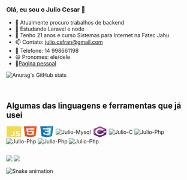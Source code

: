 ### Olá, eu sou o Julio Cesar 👋

- 🔭 Atualmente procuro trabalhos de backend
- 🌱 Estudando Laravel e node
- 💬 Tenho 21 anos e curso Sistemas para Internet na Fatec Jahu
- 📫 Contato: julio.csfran@gmail.com
-  📱 Telefone: 14 998661198
- 😄 Pronomes: ele/dele
- 🔗<a href="http://201.55.33.89/si/2020/0200832011014/index.html" target="_blank">Pagina pessoal</a>

![Anurag's GitHub stats](https://github-readme-stats.vercel.app/api?username=jcsfran&show_icons=true&show_icons=true&count_private=true&theme=dark&locale=pt-BR)

<div style="display: inline_block"><br>
  <h2>Algumas das linguagens e ferramentas que já usei</h2>
  <img align="center" alt="Julio-Js" height="30" width="40" src="https://raw.githubusercontent.com/devicons/devicon/master/icons/javascript/javascript-plain.svg">
  <img align="center" alt="Julio-HTML" height="30" width="40" src="https://raw.githubusercontent.com/devicons/devicon/master/icons/html5/html5-original.svg">
  <img align="center" alt="Julio-CSS" height="30" width="40" src="https://raw.githubusercontent.com/devicons/devicon/master/icons/css3/css3-original.svg">
  <img align="center" alt="Julio-Mysql" height="30" width="40" src="https://cdn.jsdelivr.net/gh/devicons/devicon/icons/mysql/mysql-original.svg">
  <img align="center" alt="Julio-Csharp" height="30" width="40" src="https://raw.githubusercontent.com/devicons/devicon/master/icons/csharp/csharp-original.svg">
  <img align="center" alt="Julio-C" height="30" width="40" src="https://cdn.jsdelivr.net/gh/devicons/devicon/icons/c/c-original.svg">
  <img align="center" alt="Julio-Php" height="30" width="40" src="https://cdn.jsdelivr.net/gh/devicons/devicon/icons/php/php-plain.svg">
  <img align="center" alt="Julio-Php" height="30" width="40" src="https://cdn.jsdelivr.net/gh/devicons/devicon/icons/laravel/laravel-plain.svg">
  <img align="center" alt="Julio-Php" height="30" width="40" src="https://cdn.jsdelivr.net/gh/devicons/devicon/icons/nodejs/nodejs-original.svg">
  <img align="center" alt="Julio-Php" height="30" width="40" src="https://cdn.jsdelivr.net/gh/devicons/devicon/icons/figma/figma-original.svg">
</div>
  
 ##
  
<div> 
  <a href = "mailto:julio.csfran@gmail.com"><img src="https://img.shields.io/badge/Gmail-D14836?style=for-the-badge&logo=gmail&logoColor=white" target="_blank" target="_blank"></a>
  <a href="https://www.linkedin.com/in/julio-csfran" target="_blank"><img src="https://img.shields.io/badge/LinkedIn-0077B5?style=for-the-badge&logo=linkedin&logoColor=white"></a>  
</div>

![Snake animation](https://github.com/jcsfran/jcsfran/blob/output/github-contribution-grid-snake.svg)
